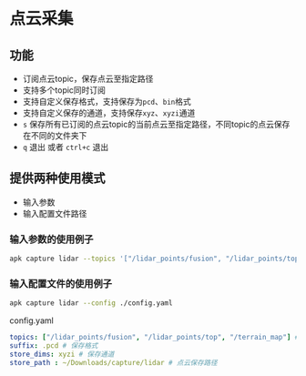 # 点云采集

## 功能

- 订阅点云topic，保存点云至指定路径
- 支持多个topic同时订阅
- 支持自定义保存格式，支持保存为`pcd`、`bin`格式
- 支持自定义保存的通道，支持保存`xyz`、`xyzi`通道
- `s` 保存所有已订阅的点云topic的当前点云至指定路径，不同topic的点云保存在不同的文件夹下
- `q` 退出 或者 `ctrl+c` 退出

## 提供两种使用模式

- 输入参数
- 输入配置文件路径

### 输入参数的使用例子

```bash
apk capture lidar --topics '["/lidar_points/fusion", "/lidar_points/top", "/terrain_map"]' --suffix .pcd --store_dims xyzi --store_path ~/Downloads/capture/lidar
```

### 输入配置文件的使用例子

```bash
apk capture lidar --config ./config.yaml
```

config.yaml

```yaml
topics: ["/lidar_points/fusion", "/lidar_points/top", "/terrain_map"] # 点云topic list
suffix: .pcd # 保存格式
store_dims: xyzi # 保存通道
store_path : ~/Downloads/capture/lidar # 点云保存路径
```
